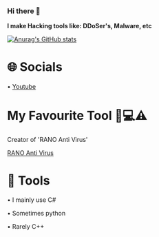 ### Hi there 👋

**I make Hacking tools like: DDoSer's, Malware, etc**

[![Anurag's GitHub stats](https://github-readme-stats.vercel.app/api?username=MavenCoding157)](https://github.com/anuraghazra/github-readme-stats)

# **🌐 Socials**
• [Youtube](https://www.youtube.com/channel/UCkP2YjZfvZIfArYbAUyRLsg)

# **My Favourite Tool 👾💻⚠️**
Creator of 'RANO Anti Virus'

[RANO Anti Virus](https://github.com/MavenCoding157/RANO-Anti-Virus)

# **🔨 Tools**
• I mainly use C#

• Sometimes python

• Rarely C++



